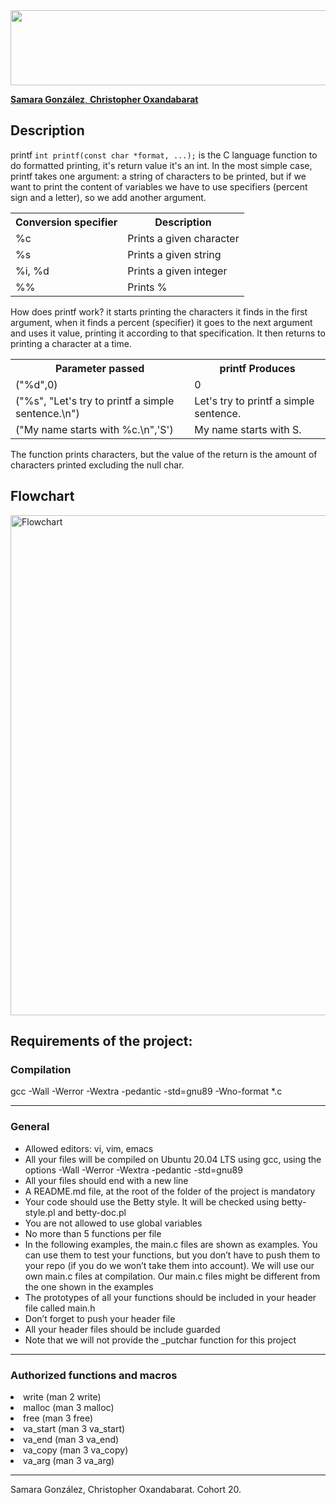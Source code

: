 <img src="https://i.postimg.cc/9MfDHrdW/Printf-proyect.png)" width="950" height="120">

<a href="https://github.com/444sami"> <strong>Samara González</strong>, </a>
 <a href="https://github.com/coxan33"> <strong> Christopher Oxandabarat</strong> </a>
 <h2>
<div id="Description">
        <strong>Description</strong>
</h2>
                <p>printf <code>int printf(const char *format, ...);</code> is the C language function to do formatted printing, it's return value it's an int. In the most simple case, printf takes one argument: a string of characters to be printed, but if we want to print the content of variables we have to use specifiers (percent sign and a letter), so we add another argument.
</p>
</h2>
<table>
  <tr>
    <th>Conversion specifier</th>
    <th>Description</th>
  </tr>
  <tr>
    <td>%c</td>
    <td>Prints a given character</td>
  </tr>
  <tr>
    <td>%s</td>
    <td>Prints a given string</td>
  </tr>
  <tr>
    <td>%i, %d</td>
    <td>Prints a given integer</td>
  </tr>
  <tr>
    <td>%%</td>
    <td>Prints %</td>
  </tr>
</table>

<p>How does printf work? it starts printing the characters it finds in the first argument, when it finds a percent (specifier) it goes to the next argument and uses it value, printing it according to that specification. It then returns to printing a character at a time.</p>
<table>
  <tr>
    <th>Parameter passed</th>
    <th>printf Produces</th>
  </tr>
  <tr>
    <td>("%d",0)</td>
    <td>0</td>
  </tr>
  <tr>
    <td>("%s", "Let's try to printf a simple sentence.\n")</td>
    <td>Let's try to printf a simple sentence.</td>
  </tr>
  <tr>
    <td>("My name starts with %c.\n",'S')</td>
    <td>My name starts with S.
</td>
  </tr>
</table>
The function prints characters, but the value of the return is the amount of characters printed excluding the null char.

<h2>
        <strong>Flowchart</strong>
</h2>
        <img src="" alt="Flowchart" width="800" height="800">

<h2>Requirements of the project:</h2>
<h3>Compilation</h3>
                <p> gcc -Wall -Werror -Wextra -pedantic -std=gnu89 -Wno-format *.c </p>
                <hr>
<h3>General</h3>
<ul>
                <li> Allowed editors: vi, vim, emacs </li>
                <li> All your files will be compiled on Ubuntu 20.04 LTS using gcc, using the options -Wall -Werror -Wextra -pedantic -std=gnu89 </li>
                <li> All your files should end with a new line </li>
                <li> A README.md file, at the root of the folder of the project is mandatory </li>
                <li> Your code should use the Betty style. It will be checked using betty-style.pl and betty-doc.pl </li>
                <li> You are not allowed to use global variables </li>
                <li> No more than 5 functions per file </li>
                <li> In the following examples, the main.c files are shown as examples. You can use them to test your functions, but you don’t
                     have to push them to your repo (if you do we won’t take them into account). We will use our own main.c files at
                     compilation. Our main.c files might be different from the one shown in the examples
                <li> The prototypes of all your functions should be included in your header file called main.h </li>
                <li> Don’t forget to push your header file </li>
                <li> All your header files should be include guarded </li>
                <li> Note that we will not provide the _putchar function for this project </li>
        </ul>
<hr>
<h3>Authorized functions and macros</h3>
                <li>
                        write (man 2 write)
                </li>
                <li>
                        malloc (man 3 malloc)
                </li>
                <li>
                        free (man 3 free)
                </li>
                <li>
                        va_start (man 3 va_start)
                </li>
                <li>
                        va_end (man 3 va_end)
                </li>
                <li>
                        va_copy (man 3 va_copy)
                </li>
                <li>
                        va_arg (man 3 va_arg)
                </li>
        </ul>
<hr>
Samara González, Christopher Oxandabarat. Cohort 20.
